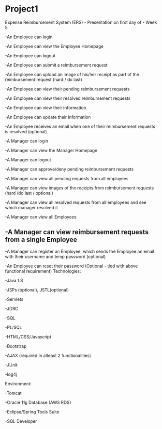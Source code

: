 # Project1

Expense Reimbursement System (ERS) - Presentation on first day of - Week 5

-An Employee can login

-An Employee can view the Employee Homepage

-An Employee can logout

-An Employee can submit a reimbursement request

-An Employee can upload an image of his/her receipt as part of the reimbursement request (hard / do last)

-An Employee can view their pending reimbursement requests

-An Employee can view their resolved reimbursement requests

-An Employee can view their information

-An Employee can update their information

-An Employee receives an email when one of their reimbursement requests is resolved (optional)

-A Manager can login

-A Manager can view the Manager Homepage

-A Manager can logout

-A Manager can approve/deny pending reimbursement requests

-A Manager can view all pending requests from all employees

-A Manager can view images of the receipts from reimbursement requests (hard /do last / optional)

-A Manager can view all resolved requests from all employees and see which manager resolved it

-A Manager can view all Employees

-A Manager can view reimbursement requests from a single Employee
------------------------------------------------------------------
-A Manager can register an Employee, which sends the Employee an email with their username and temp password (optional)

-An Employee can reset their password (Optional - tied with above functional requirement)
Technologies:

-Java 1.8

-JSPs (optional), JSTL(optional)

-Servlets

-JDBC

-SQL

-PL/SQL

-HTML/CSS/Javascript

-Bootstrap

-AJAX (required in atleast 2 functionalities)

-JUnit

-log4j

Environment:

-Tomcat

-Oracle 11g Database (AWS RDS)

-Eclipse/Spring Tools Suite

-SQL Developer